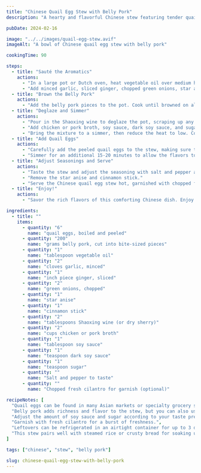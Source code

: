 ```yaml
---
title: "Chinese Quail Egg Stew with Belly Pork"
description: "A hearty and flavorful Chinese stew featuring tender quail eggs and succulent belly pork, simmered in a rich and aromatic broth."

pubDate: 2024-02-16

image: "../../images/quail-egg-stew.avif"
imageAlt: "A bowl of Chinese quail egg stew with belly pork"

cookingTime: 90

steps:
  - title: "Sauté the Aromatics"
    actions:
      - "In a large pot or Dutch oven, heat vegetable oil over medium heat."
      - "Add minced garlic, sliced ginger, chopped green onions, star anise, and cinnamon stick. Sauté until fragrant, about 2 minutes."
  - title: "Brown the Belly Pork"
    actions:
      - "Add the belly pork pieces to the pot. Cook until browned on all sides, about 5-7 minutes."
  - title: "Deglaze and Simmer"
    actions:
      - "Pour in the Shaoxing wine to deglaze the pot, scraping up any browned bits from the bottom."
      - "Add chicken or pork broth, soy sauce, dark soy sauce, and sugar. Stir to combine."
      - "Bring the mixture to a simmer, then reduce the heat to low. Cover and let it simmer gently for about 1 hour, or until the pork is tender."
  - title: "Add Quail Eggs"
    actions:
      - "Carefully add the peeled quail eggs to the stew, making sure they are submerged in the broth."
      - "Simmer for an additional 15-20 minutes to allow the flavors to meld together and the eggs to absorb the broth."
  - title: "Adjust Seasonings and Serve"
    actions:
      - "Taste the stew and adjust the seasoning with salt and pepper as needed."
      - "Remove the star anise and cinnamon stick."
      - "Serve the Chinese quail egg stew hot, garnished with chopped fresh cilantro if desired."
  - title: "Enjoy!"
    actions:
      - "Savor the rich flavors of this comforting Chinese dish. Enjoy it on its own or with steamed rice for a complete meal."

ingredients:
  - title: ""
    items:
      - quantity: "6"
        name: "quail eggs, boiled and peeled"
      - quantity: "200"
        name: "grams belly pork, cut into bite-sized pieces"
      - quantity: "1"
        name: "tablespoon vegetable oil"
      - quantity: "2"
        name: "cloves garlic, minced"
      - quantity: "1"
        name: "inch piece ginger, sliced"
      - quantity: "2"
        name: "green onions, chopped"
      - quantity: "1"
        name: "star anise"
      - quantity: "1"
        name: "cinnamon stick"
      - quantity: "2"
        name: "tablespoons Shaoxing wine (or dry sherry)"
      - quantity: "2"
        name: "cups chicken or pork broth"
      - quantity: "1"
        name: "tablespoon soy sauce"
      - quantity: "1"
        name: "teaspoon dark soy sauce"
      - quantity: "1"
        name: "teaspoon sugar"
      - quantity: ""
        name: "Salt and pepper to taste"
      - quantity: ""
        name: "Chopped fresh cilantro for garnish (optional)"

recipeNotes: [
  "Quail eggs can be found in many Asian markets or specialty grocery stores.",
  "Belly pork adds richness and flavor to the stew, but you can also use other cuts of pork like shoulder or loin.",
  "Adjust the amount of soy sauce and sugar according to your taste preferences.",
  "Garnish with fresh cilantro for a burst of freshness.",
  "Leftovers can be refrigerated in an airtight container for up to 3 days.",
  "This stew pairs well with steamed rice or crusty bread for soaking up the delicious broth."
]

tags: ["chinese", "stew", "belly pork"]

slug: chinese-quail-egg-stew-with-belly-pork
---
```

